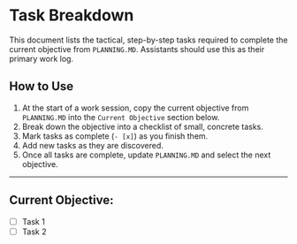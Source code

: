 # Task Breakdown

This document lists the tactical, step-by-step tasks required to complete the current objective from `PLANNING.MD`. Assistants should use this as their primary work log.

## How to Use

1.  At the start of a work session, copy the current objective from `PLANNING.MD` into the `Current Objective` section below.
2.  Break down the objective into a checklist of small, concrete tasks.
3.  Mark tasks as complete (`- [x]`) as you finish them.
4.  Add new tasks as they are discovered.
5.  Once all tasks are complete, update `PLANNING.MD` and select the next objective.

---

## Current Objective:

- [ ] Task 1
- [ ] Task 2
